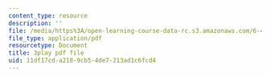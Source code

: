 ```yaml
---
content_type: resource
description: ''
file: /media/https%3A/open-learning-course-data-rc.s3.amazonaws.com/6-451-principles-of-digital-communication-ii-spring-2005/11df17cda2189cb54de7213ad1c6fcd4_4HtXKIbiOvI.pdf
file_type: application/pdf
resourcetype: Document
title: 3play pdf file
uid: 11df17cd-a218-9cb5-4de7-213ad1c6fcd4
---
```

